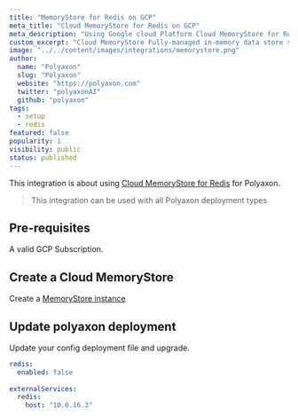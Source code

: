 ```yaml
---
title: "MemoryStore for Redis on GCP"
meta_title: "Cloud MemoryStore for Redis on GCP"
meta_description: "Using Google cloud Platform Cloud MemoryStore for Redis for a high available redis to use with Polyaxon."
custom_excerpt: "Cloud MemoryStore Fully-managed in-memory data store service for Redis"
image: "../../content/images/integrations/memorystore.png"
author:
  name: "Polyaxon"
  slug: "Polyaxon"
  website: "https://polyaxon.com"
  twitter: "polyaxonAI"
  github: "polyaxon"
tags:
  - setup
  - redis
featured: false
popularity: 1
visibility: public
status: published
---
```


This integration is about using [Cloud MemoryStore for Redis](https://cloud.google.com/memorystore/docs/redis/) for Polyaxon.

> This integration can be used with all Polyaxon deployment types


## Pre-requisites

A valid GCP Subscription.


## Create a Cloud MemoryStore

Create a [MemoryStore instance](https://console.cloud.google.com/memorystore)


## Update polyaxon deployment

Update your config deployment file and upgrade. 

```yaml
redis:
  enabled: false
  
externalServices:
  redis:
    host: "10.0.16.3"
``` 

